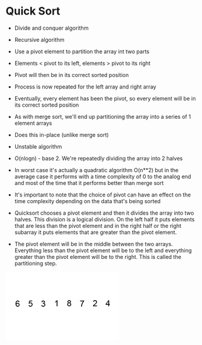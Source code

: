 # Quick Sort

* Divide and conquer algorithm
* Recursive algorithm
* Use a pivot element to partition the array int two parts
* Elements < pivot to its left, elements > pivot to its right
* Pivot will then be in its correct sorted position
* Process is now repeated for the left array and right array
* Eventually, every element has been the pivot, so every element will be in its correct sorted position
* As with merge sort, we'll end up partitioning the array into a series of 1 element arrays
* Does this in-place (unlike merge sort)
* Unstable algorithm
* O(nlogn) - base 2. We're repeatedly dividing the array into 2 halves
* In worst case it's actually a quadratic algorithm O(n**2) but in the average case it performs with a time complexity of 0 to the analog end and most of the time that it performs better than merge sort
* It's important to note that the choice of pivot can have an effect on the time complexity depending on the data that's being sorted


* Quicksort chooses a pivot element and then it divides the array into two halves. This division is a logical division. On the left half it puts elements that are less than the pivot element and in the right half or the right subarray it puts elements that are greater than the pivot element.
* The pivot element will be in the middle between the two arrays. Everything less than the pivot element will be to the left and everything greater than the pivot element will be to the right. This is called the partitioning step.


![](Quicksort.gif)